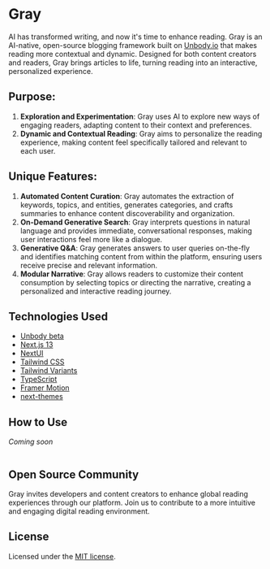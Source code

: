 # Gray

AI has transformed writing, and now it's time to enhance reading. Gray is an AI-native, open-source blogging framework built on [Unbody.io](Unbody.io) that makes reading more contextual and dynamic. Designed for both content creators and readers, Gray brings articles to life, turning reading into an interactive, personalized experience.

## Purpose:
1. **Exploration and Experimentation**: Gray uses AI to explore new ways of engaging readers, adapting content to their context and preferences.
2. **Dynamic and Contextual Reading**: Gray aims to personalize the reading experience, making content feel specifically tailored and relevant to each user.

## Unique Features:
1. **Automated Content Curation**: Gray automates the extraction of keywords, topics, and entities, generates categories, and crafts summaries to enhance content discoverability and organization.
2. **On-Demand Generative Search**: Gray interprets questions in natural language and provides immediate, conversational responses, making user interactions feel more like a dialogue.
3. **Generative Q&A**: Gray generates answers to user queries on-the-fly and identifies matching content from within the platform, ensuring users receive precise and relevant information.
4. **Modular Narrative**: Gray allows readers to customize their content consumption by selecting topics or directing the narrative, creating a personalized and interactive reading journey.

## Technologies Used
- [Unbody beta](https://unbody.io)
- [Next.js 13](https://nextjs.org/docs/getting-started)
- [NextUI](https://nextui.org)
- [Tailwind CSS](https://tailwindcss.com)
- [Tailwind Variants](https://tailwind-variants.org)
- [TypeScript](https://www.typescriptlang.org)
- [Framer Motion](https://www.framer.com/motion)
- [next-themes](https://github.com/pacocoursey/next-themes)

## How to Use
*Coming soon*
```bash

```

## Open Source Community
Gray invites developers and content creators to enhance global reading experiences through our platform. Join us to contribute to a more intuitive and engaging digital reading environment.

## License

Licensed under the [MIT license](https://github.com/nextui-org/next-pages-template/blob/main/LICENSE).
